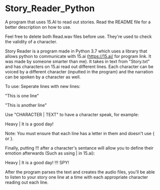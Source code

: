 # Story_Reader_Python
A program that uses 15.AI to read out stories. Read the README file for a better description on how to use.

Feel free to delete both Read.wav files before use. They're used to check the validity of a character.

Story Reader is a program made in Python 3.7 which uses a library that allows python to communicate with 15.ai (https://15.ai/ for program link. It was made by someone smarter than me). It takes in text from "Story.txt" and has characters on 15.ai read out different lines. Each character can be voiced by a different character (inputted in the program) and the narration can be spoken by a character as well.

To use: Seperate lines with new lines:

"This is one line"



"This is another line"

Use "CHARACTER | TEXT" to have a character speak, for example:

Heavy | It is a good day!

Note: You must ensure that each line has a letter in them and doesn't use { or }.

Finally, putting !!! after a character's sentance will allow you to define their emotion afterwards (Such as using | in 15.ai):

Heavy | It is a good day! !!! SPY!

After the program parses the text and creates the audio files, you'll be able to listen to your story one line at a time with each appropriate character reading out each line.
